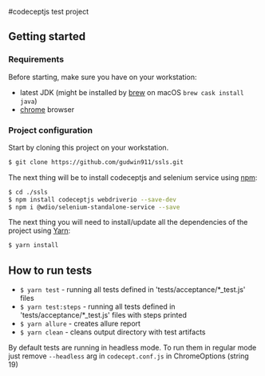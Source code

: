 #codeceptjs test project

## Getting started

### Requirements

Before starting, make sure you have on your workstation:
- latest JDK (might be installed by [brew](https://brew.sh/) on macOS `brew cask install java`)
- [chrome](http://www.google.com/chrome) browser

### Project configuration

Start by cloning this project on your workstation.

```bash
$ git clone https://github.com/gudwin911/ssls.git
```

The next thing will be to install codeceptjs and selenium service using [npm](https://www.npmjs.com/get-npm):
```bash
$ cd ./ssls
$ npm install codeceptjs webdriverio --save-dev
$ npm i @wdio/selenium-standalone-service --save
```

The next thing you will need to install/update all the dependencies of the project using [Yarn](https://yarnpkg.com/en/):
```bash
$ yarn install
```

## How to run tests
* `$ yarn test` - running all tests defined in 'tests/acceptance/*_test.js' files
* `$ yarn test:steps` - running all tests defined in 'tests/acceptance/*_test.js' files with steps printed 
* `$ yarn allure` - creates allure report
* `$ yarn clean` - cleans output directory with test artifacts

By default tests are running in headless mode. To run them in regular mode just remove `--headless` arg in `codecept.conf.js` in ChromeOptions (string 19)

